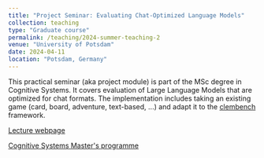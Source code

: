 ```yaml
---
title: "Project Seminar: Evaluating Chat-Optimized Language Models"
collection: teaching
type: "Graduate course"
permalink: /teaching/2024-summer-teaching-2
venue: "University of Potsdam"
date: 2024-04-11
location: "Potsdam, Germany"
---
```


This practical seminar (aka project module) is part of the MSc degree in Cognitive Systems. It covers evaluation of Large Language Models that are optimized for chat formats. The implementation includes taking an existing game (card, board, adventure, text-based, ...) and adapt it to the [clembench](https://github.com/clembench) framework.

[Lecture webpage](http://web.archive.org/web/20240411111214/https://puls.uni-potsdam.de/qisserver/rds?state=verpublish&status=init&vmfile=no&publishid=105672&moduleCall=webInfo&publishConfFile=webInfo&publishSubDir=veranstaltung)

[Cognitive Systems Master's programme](https://www.ling.uni-potsdam.de/cogsys/program.html)
